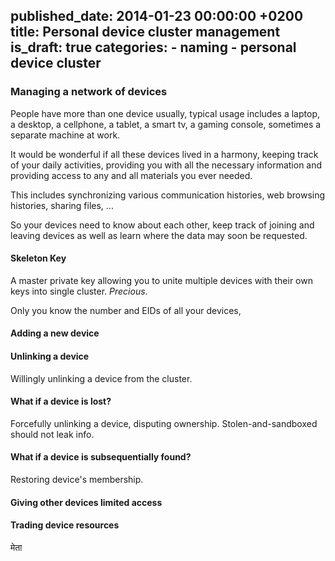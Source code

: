 published_date: 2014-01-23 00:00:00 +0200
title: Personal device cluster management
is_draft: true
categories:
    - naming
    - personal device cluster
---
### Managing a network of devices

People have more than one device usually, typical usage includes a laptop, a desktop, a cellphone,
a tablet, a smart tv, a gaming console, sometimes a separate machine at work.

It would be wonderful if all these devices lived in a harmony, keeping track of your daily activities,
providing you with all the necessary information and providing access to any and all materials you
ever needed.

This includes synchronizing various communication histories, web browsing histories, sharing files,
...

So your devices need to know about each other, keep track of joining and leaving devices as well as
learn where the data may soon be requested.

#### Skeleton Key

A master private key allowing you to unite multiple devices with their own keys into single cluster.
_Precious_.

Only you know the number and EIDs of all your devices,

#### Adding a new device

#### Unlinking a device

Willingly unlinking a device from the cluster.

#### What if a device is lost?

Forcefully unlinking a device, disputing ownership. Stolen-and-sandboxed should not leak info.

#### What if a device is subsequentially found?

Restoring device's membership.

#### Giving other devices limited access

#### Trading device resources

मेता
